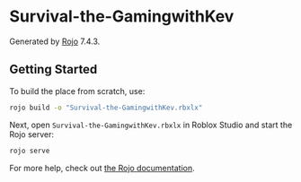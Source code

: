 # Survival-the-GamingwithKev
Generated by [Rojo](https://github.com/rojo-rbx/rojo) 7.4.3.

## Getting Started
To build the place from scratch, use:

```bash
rojo build -o "Survival-the-GamingwithKev.rbxlx"
```

Next, open `Survival-the-GamingwithKev.rbxlx` in Roblox Studio and start the Rojo server:

```bash
rojo serve
```

For more help, check out [the Rojo documentation](https://rojo.space/docs).